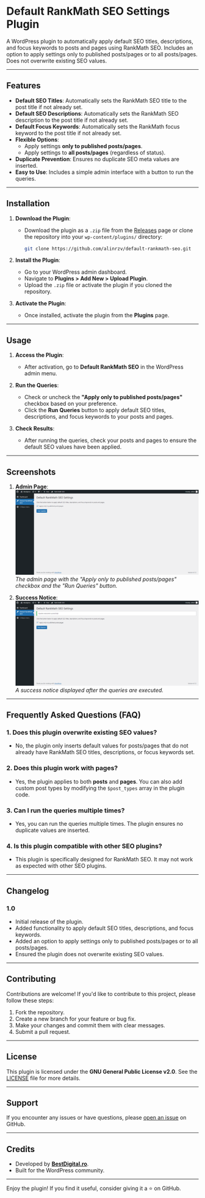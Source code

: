 ﻿# Default RankMath SEO Settings Plugin

A WordPress plugin to automatically apply default SEO titles, descriptions, and focus keywords to posts and pages using RankMath SEO. Includes an option to apply settings only to published posts/pages or to all posts/pages. Does not overwrite existing SEO values.

---

## Features

- **Default SEO Titles**: Automatically sets the RankMath SEO title to the post title if not already set.
- **Default SEO Descriptions**: Automatically sets the RankMath SEO description to the post title if not already set.
- **Default Focus Keywords**: Automatically sets the RankMath focus keyword to the post title if not already set.
- **Flexible Options**:
  - Apply settings **only to published posts/pages**.
  - Apply settings to **all posts/pages** (regardless of status).
- **Duplicate Prevention**: Ensures no duplicate SEO meta values are inserted.
- **Easy to Use**: Includes a simple admin interface with a button to run the queries.

---

## Installation

1. **Download the Plugin**:
   - Download the plugin as a `.zip` file from the [Releases](https://github.com/alinrzv/default-rankmath-seo/releases) page or clone the repository into your `wp-content/plugins/` directory:
     ```bash
     git clone https://github.com/alinrzv/default-rankmath-seo.git
     ```

2. **Install the Plugin**:
   - Go to your WordPress admin dashboard.
   - Navigate to **Plugins > Add New > Upload Plugin**.
   - Upload the `.zip` file or activate the plugin if you cloned the repository.

3. **Activate the Plugin**:
   - Once installed, activate the plugin from the **Plugins** page.

---

## Usage

1. **Access the Plugin**:
   - After activation, go to **Default RankMath SEO** in the WordPress admin menu.

2. **Run the Queries**:
   - Check or uncheck the **"Apply only to published posts/pages"** checkbox based on your preference.
   - Click the **Run Queries** button to apply default SEO titles, descriptions, and focus keywords to your posts and pages.

3. **Check Results**:
   - After running the queries, check your posts and pages to ensure the default SEO values have been applied.

---

## Screenshots

1. **Admin Page**:
   ![Admin Page](screenshots/admin-page.png)
   *The admin page with the "Apply only to published posts/pages" checkbox and the "Run Queries" button.*

2. **Success Notice**:
   ![Success Notice](screenshots/success-notice.png)
   *A success notice displayed after the queries are executed.*

---

## Frequently Asked Questions (FAQ)

### 1. **Does this plugin overwrite existing SEO values?**
   - No, the plugin only inserts default values for posts/pages that do not already have RankMath SEO titles, descriptions, or focus keywords set.

### 2. **Does this plugin work with pages?**
   - Yes, the plugin applies to both **posts** and **pages**. You can also add custom post types by modifying the `$post_types` array in the plugin code.

### 3. **Can I run the queries multiple times?**
   - Yes, you can run the queries multiple times. The plugin ensures no duplicate values are inserted.

### 4. **Is this plugin compatible with other SEO plugins?**
   - This plugin is specifically designed for RankMath SEO. It may not work as expected with other SEO plugins.

---

## Changelog

### 1.0
- Initial release of the plugin.
- Added functionality to apply default SEO titles, descriptions, and focus keywords.
- Added an option to apply settings only to published posts/pages or to all posts/pages.
- Ensured the plugin does not overwrite existing SEO values.

---

## Contributing

Contributions are welcome! If you'd like to contribute to this project, please follow these steps:

1. Fork the repository.
2. Create a new branch for your feature or bug fix.
3. Make your changes and commit them with clear messages.
4. Submit a pull request.

---

## License

This plugin is licensed under the **GNU General Public License v2.0**. See the [LICENSE](LICENSE) file for more details.

---

## Support

If you encounter any issues or have questions, please [open an issue](https://github.com/alinrzv/default-rankmath-seo/issues) on GitHub.

---

## Credits

- Developed by **[BestDigital.ro](https://github.com/alinrzv)**.
- Built for the WordPress community.

---

Enjoy the plugin! If you find it useful, consider giving it a ⭐ on GitHub.